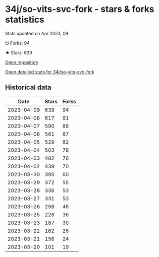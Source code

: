 # 34j/so-vits-svc-fork - stars & forks statistics

Stats updated on Apr 2023, 09

☋ Forks: 94

★ Stars: 639

[Open repository](https://github.com/34j/so-vits-svc-fork)

[Open detailed stats for 34j/so-vits-svc-fork](https://reviewgithub.com/rep/34j/so-vits-svc-fork)

## Historical data
| Date | Stars | Forks |
|------|-------|-------|
| 2023-04-09 | 639 | 94 | 
| 2023-04-08 | 617 | 91 | 
| 2023-04-07 | 590 | 88 | 
| 2023-04-06 | 561 | 87 | 
| 2023-04-05 | 529 | 82 | 
| 2023-04-04 | 503 | 78 | 
| 2023-04-03 | 482 | 76 | 
| 2023-04-02 | 439 | 70 | 
| 2023-03-30 | 395 | 60 | 
| 2023-03-29 | 372 | 55 | 
| 2023-03-28 | 336 | 53 | 
| 2023-03-27 | 331 | 53 | 
| 2023-03-26 | 298 | 48 | 
| 2023-03-25 | 228 | 36 | 
| 2023-03-23 | 187 | 30 | 
| 2023-03-22 | 162 | 26 | 
| 2023-03-21 | 156 | 24 | 
| 2023-03-20 | 101 | 19 | 

